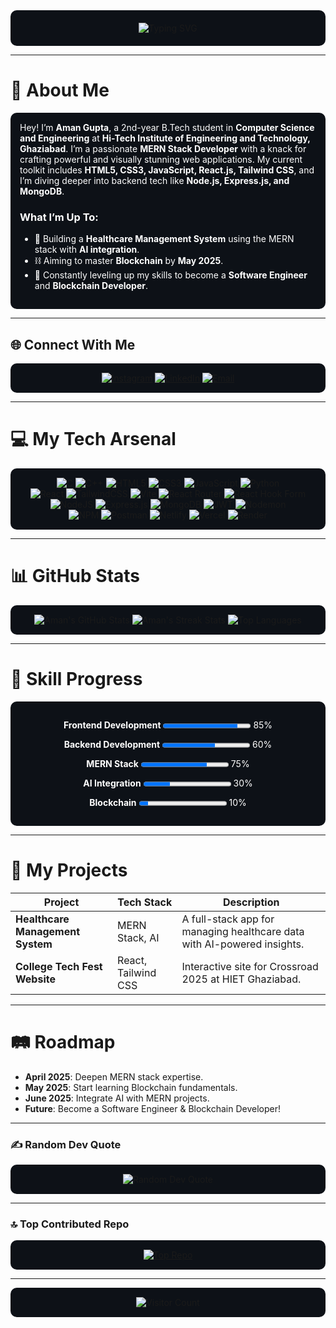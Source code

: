 <div align="center" style="background-color: #0D1117; padding: 20px; border-radius: 10px;">
  <img src="https://readme-typing-svg.herokuapp.com?font=Orbitron&size=40&duration=4000&pause=500&color=00FFFF&center=true&vCenter=true&width=600&lines=Hey+There!+I’m+Aman+Gupta;Aspiring+MERN+Stack+Wizard" alt="Typing SVG" />
</div>

---

# 💫 About Me
<div style="background-color: #0D1117; padding: 15px; border-radius: 10px; color: #FFFFFF;">
Hey! I’m <b>Aman Gupta</b>, a 2nd-year B.Tech student in <b>Computer Science and Engineering</b> at <b>Hi-Tech Institute of Engineering and Technology, Ghaziabad</b>. I’m a passionate <b>MERN Stack Developer</b> with a knack for crafting powerful and visually stunning web applications. My current toolkit includes <b>HTML5, CSS3, JavaScript, React.js, Tailwind CSS</b>, and I’m diving deeper into backend tech like <b>Node.js, Express.js, and MongoDB</b>.

### What I’m Up To:
- 🏥 Building a <b>Healthcare Management System</b> using the MERN stack with <b>AI integration</b>.
- ⛓️ Aiming to master <b>Blockchain</b> by <b>May 2025</b>.
- 🌟 Constantly leveling up my skills to become a <b>Software Engineer</b> and <b>Blockchain Developer</b>.
</div>

---

## 🌐 Connect With Me
<div align="center" style="background-color: #0D1117; padding: 15px; border-radius: 10px;">
  <a href="https://instagram.com/gupta_aman_9161"><img src="https://img.shields.io/badge/Instagram-%23E4405F.svg?logo=Instagram&logoColor=pink" alt="Instagram"></a>
  <a href="https://linkedin.com/in/amangupta9454"><img src="https://img.shields.io/badge/LinkedIn-%230077B5.svg?logo=linkedin&logoColor=pink" alt="LinkedIn"></a>
  <a href="mailto:ag0567688@gmail.com"><img src="https://img.shields.io/badge/Email-D14836?logo=gmail&logoColor=pink" alt="Email"></a>
</div>

---

# 💻 My Tech Arsenal
<div align="center" style="background-color: #0D1117; padding: 15px; border-radius: 10px;">
  <img src="https://img.shields.io/badge/c-%2300599C.svg?style=for-the-badge&logo=c&logoColor=white" alt="C">
  <img src="https://img.shields.io/badge/c++-%2300599C.svg?style=for-the-badge&logo=c%2B%2B&logoColor=white" alt="C++">
  <img src="https://img.shields.io/badge/html5-%23E34F26.svg?style=for-the-badge&logo=html5&logoColor=white" alt="HTML5">
  <img src="https://img.shields.io/badge/css3-%231572B6.svg?style=for-the-badge&logo=css3&logoColor=white" alt="CSS3">
  <img src="https://img.shields.io/badge/javascript-%23323330.svg?style=for-the-badge&logo=javascript&logoColor=%23F7DF1E" alt="JavaScript">
  <img src="https://img.shields.io/badge/python-3670A0?style=for-the-badge&logo=python&logoColor=ffdd54" alt="Python">
  <br/>
  <img src="https://img.shields.io/badge/react-%2320232a.svg?style=for-the-badge&logo=react&logoColor=%2361DAFB" alt="React">
  <img src="https://img.shields.io/badge/tailwindcss-%2338B2AC.svg?style=for-the-badge&logo=tailwind-css&logoColor=white" alt="TailwindCSS">
  <img src="https://img.shields.io/badge/vite-%23646CFF.svg?style=for-the-badge&logo=vite&logoColor=white" alt="Vite">
  <img src="https://img.shields.io/badge/react_router-CA4245?style=for-the-badge&logo=react-router&logoColor=white" alt="React Router">
  <img src="https://img.shields.io/badge/react_hook_form-%23EC5990.svg?style=for-the-badge&logo=reacthookform&logoColor=white" alt="React Hook Form">
  <br/>
  <img src="https://img.shields.io/badge/node.js-6DA55F?style=for-the-badge&logo=node.js&logoColor=white" alt="NodeJS">
  <img src="https://img.shields.io/badge/express.js-%23404d59.svg?style=for-the-badge&logo=express&logoColor=%2361DAFB" alt="Express.js">
  <img src="https://img.shields.io/badge/mongodb-%234ea94b.svg?style=for-the-badge&logo=mongodb&logoColor=white" alt="MongoDB">
  <img src="https://img.shields.io/badge/jwt-black?style=for-the-badge&logo=JSON%20web%20tokens" alt="JWT">
  <img src="https://img.shields.io/badge/nodemon-%23323330.svg?style=for-the-badge&logo=nodemon&logoColor=%BBDEAD" alt="Nodemon">
  <br/>
  <img src="https://img.shields.io/badge/npm-%23CB3837.svg?style=for-the-badge&logo=npm&logoColor=white" alt="NPM">
  <img src="https://img.shields.io/badge/postman-FF6C37?style=for-the-badge&logo=postman&logoColor=white" alt="Postman">
  <img src="https://img.shields.io/badge/netlify-%23000000.svg?style=for-the-badge&logo=netlify&logoColor=#00C7B7" alt="Netlify">
  <img src="https://img.shields.io/badge/vercel-%23000000.svg?style=for-the-badge&logo=vercel&logoColor=white" alt="Vercel">
  <img src="https://img.shields.io/badge/render-%46E3B7.svg?style=for-the-badge&logo=render&logoColor=white" alt="Render">
</div>

---

# 📊 GitHub Stats
<div align="center" style="background-color: #0D1117; padding: 15px; border-radius: 10px;">
  <img src="https://github-readme-stats.vercel.app/api?username=amangupta9454&show_icons=true&theme=radical&hide_border=true&bg_color=0D1117" alt="Aman's GitHub Stats" />
  <img src="https://github-readme-streak-stats.herokuapp.com/?user=amangupta9454&theme=radical&hide_border=true&background=0D1117" alt="Aman's Streak Stats" />
  <img src="https://github-readme-stats.vercel.app/api/top-langs/?username=amangupta9454&layout=compact&theme=radical&hide_border=true&bg_color=0D1117" alt="Top Languages" />
</div>

---

# 🚀 Skill Progress
<div align="center" style="background-color: #0D1117; padding: 15px; border-radius: 10px; color: #FFFFFF;">
  <p><b>Frontend Development</b> <progress value="85" max="100"></progress> 85%</p>
  <p><b>Backend Development</b> <progress value="60" max="100"></progress> 60%</p>
  <p><b>MERN Stack</b> <progress value="75" max="100"></progress> 75%</p>
  <p><b>AI Integration</b> <progress value="30" max="100"></progress> 30%</p>
  <p><b>Blockchain</b> <progress value="10" max="100"></progress> 10%</p>
</div>

---

# 🌟 My Projects
| Project | Tech Stack | Description |
|---------|------------|-------------|
| **Healthcare Management System** | MERN Stack, AI | A full-stack app for managing healthcare data with AI-powered insights. |
| **College Tech Fest Website** | React, Tailwind CSS | Interactive site for Crossroad 2025 at HIET Ghaziabad. |

---

# 🛤️ Roadmap
- **April 2025**: Deepen MERN stack expertise.
- **May 2025**: Start learning Blockchain fundamentals.
- **June 2025**: Integrate AI with MERN projects.
- **Future**: Become a Software Engineer & Blockchain Developer!

---

### ✍️ Random Dev Quote
<div align="center" style="background-color: #0D1117; padding: 15px; border-radius: 10px;">
  <img src="https://quotes-github-readme.vercel.app/api?type=horizontal&theme=radical" alt="Random Dev Quote" />
</div>

---

### 🔝 Top Contributed Repo
<div align="center" style="background-color: #0D1117; padding: 15px; border-radius: 10px;">
  <a href="https://github.com/amangupta9454/healthcare-management-system">
    <img src="https://github-readme-stats.vercel.app/api/pin/?username=amangupta9454&repo=healthcare-management-system&theme=radical&hide_border=true&bg_color=0D1117" alt="Top Repo" />
  </a>
</div>

---

<div align="center" style="background-color: #0D1117; padding: 15px; border-radius: 10px;">
  <img src="https://visitor-badge.laobi.icu/badge?page_id=amangupta9454.amangupta9454&left_color=gray&right_color=cyan" alt="Visitor Count" />
</div>

<!-- Enhanced with love by Aman Gupta & Grok 3 -->
